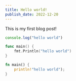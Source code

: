 ```yaml
---
title: Hello world!
publish_date: 2022-12-20
---
```


This is my first blog post!

```js
console.log("hello world")
```

```go
func main() {
    fmt.Println("hello world")
}
```

```rust
fn main() {
    println!"hello world");
}
```